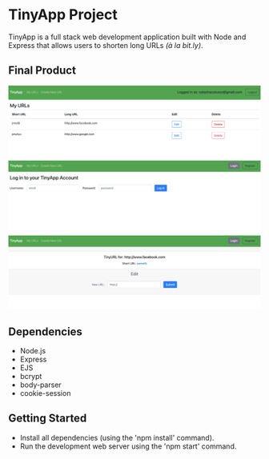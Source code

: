 # TinyApp Project

TinyApp is a full stack web development application built with Node and Express that allows users to shorten long URLs *(à la bit.ly)*.

## Final Product

!["Screenshot of Main URL Page"](https://github.com/NColusso/tinyapp/blob/master/docs/:urls.png?raw=true)
!["Screenshot of Login Page"](https://github.com/NColusso/tinyapp/blob/master/docs/:login.png?raw=true)
!["Screenshot of Individual Short URL Page"](https://github.com/NColusso/tinyapp/blob/master/docs/:urls:new.png?raw=true)

## Dependencies

- Node.js
- Express
- EJS
- bcrypt
- body-parser
- cookie-session

## Getting Started

- Install all dependencies (using the 'npm install' command).
- Run the development web server using the 'npm start' command.